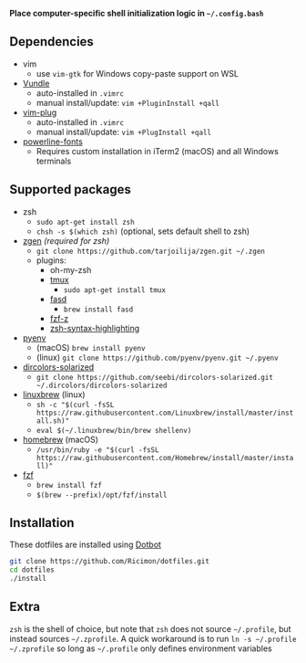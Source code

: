 **Place computer-specific shell initialization logic in `~/.config.bash`**

## Dependencies
- vim
	- use `vim-gtk` for Windows copy-paste support on WSL
- [Vundle](https://github.com/VundleVim/Vundle.vim)
	- auto-installed in `.vimrc`
	- manual install/update: `vim +PluginInstall +qall`
- [vim-plug](https://github.com/junegunn/vim-plug)
	- auto-installed in `.vimrc`
	- manual install/update: `vim +PlugInstall +qall`
- [powerline-fonts](https://github.com/powerline/fonts)
	- Requires custom installation in iTerm2 (macOS) and all Windows terminals

## Supported packages
- zsh
	- `sudo apt-get install zsh`
	- `chsh -s $(which zsh)` (optional, sets default shell to zsh)
- [zgen](https://github.com/tarjoilija/zgen) *(required for zsh)*
	- `git clone https://github.com/tarjoilija/zgen.git ~/.zgen`
	- plugins:
		- oh-my-zsh
		- [tmux](https://github.com/tmux/tmux)
			- `sudo apt-get install tmux`
		- [fasd](https://github.com/clvv/fasd)
			- `brew install fasd`
		- [fzf-z](https://github.com/andrewferrier/fzf-z)
		- [zsh-syntax-highlighting](https://github.com/zsh-users/zsh-syntax-highlighting)
- [pyenv](https://github.com/pyenv/pyenv)
	- (macOS) `brew install pyenv`
	- (linux) `git clone https://github.com/pyenv/pyenv.git ~/.pyenv`
- [dircolors-solarized](https://github.com/seebi/dircolors-solarized)
	- `git clone https://github.com/seebi/dircolors-solarized.git ~/.dircolors/dircolors-solarized`
- [linuxbrew](https://linuxbrew.sh) (linux)
	- `sh -c "$(curl -fsSL https://raw.githubusercontent.com/Linuxbrew/install/master/install.sh)"`
	- `eval $(~/.linuxbrew/bin/brew shellenv)`
- [homebrew](https://brew.sh) (macOS)
	- `/usr/bin/ruby -e "$(curl -fsSL https://raw.githubusercontent.com/Homebrew/install/master/install)"`
- [fzf](https://github.com/junegunn/fzf)
	- `brew install fzf`
	- `$(brew --prefix)/opt/fzf/install`

## Installation
These dotfiles are installed using [Dotbot](https://github.com/anishathalye/dotbot)
```bash
git clone https://github.com/Ricimon/dotfiles.git
cd dotfiles
./install
```

## Extra
`zsh` is the shell of choice, but note that `zsh` does not source `~/.profile`, but instead sources `~/.zprofile`. A quick workaround is to run `ln -s ~/.profile ~/.zprofile` so long as `~/.profile` only defines environment variables
